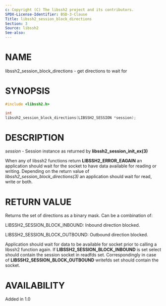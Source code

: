 ```yaml
---
c: Copyright (C) The libssh2 project and its contributors.
SPDX-License-Identifier: BSD-3-Clause
Title: libssh2_session_block_directions
Section: 3
Source: libssh2
See-also:
---
```


# NAME

libssh2_session_block_directions - get directions to wait for

# SYNOPSIS

~~~c
#include <libssh2.h>

int
libssh2_session_block_directions(LIBSSH2_SESSION *session);
~~~

# DESCRIPTION

*session* - Session instance as returned by **libssh2_session_init_ex(3)**

When any of libssh2 functions return **LIBSSH2_ERROR_EAGAIN** an application
should wait for the socket to have data available for reading or
writing. Depending on the return value of
*libssh2_session_block_directions(3)* an application should wait for read,
write or both.

# RETURN VALUE

Returns the set of directions as a binary mask. Can be a combination of:

LIBSSH2_SESSION_BLOCK_INBOUND: Inbound direction blocked.

LIBSSH2_SESSION_BLOCK_OUTBOUND: Outbound direction blocked.

Application should wait for data to be available for socket prior to calling a
libssh2 function again. If **LIBSSH2_SESSION_BLOCK_INBOUND** is set select
should contain the session socket in readfds set. Correspondingly in case of
**LIBSSH2_SESSION_BLOCK_OUTBOUND** writefds set should contain the socket.

# AVAILABILITY

Added in 1.0
